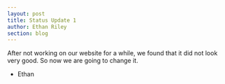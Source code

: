 ```yaml
---
layout: post
title: Status Update 1
author: Ethan Riley
section: blog
---
```

After not working on our website for a while, we found that it did not look very good.
So now we are going to change it.

- Ethan
